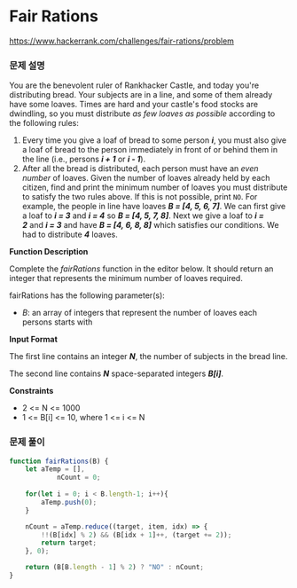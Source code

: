 # Fair Rations

https://www.hackerrank.com/challenges/fair-rations/problem

### 문제 설명

You are the benevolent ruler of Rankhacker Castle, and today you're distributing bread. Your subjects are in a line, and some of them already have some loaves. Times are hard and your castle's food stocks are dwindling, so you must distribute *as few loaves as possible* according to the following rules:

1. Every time you give a loaf of bread to some person ***i***, you must also give a loaf of bread to the person immediately in front of or behind them in the line (i.e., persons ***i + 1*** or ***i - 1***).
2. After all the bread is distributed, each person must have an *even number* of loaves. 
Given the number of loaves already held by each citizen, find and print the minimum number of loaves you must distribute to satisfy the two rules above. If this is not possible, print `NO`.
For example, the people in line have loaves ***B = [4, 5, 6, 7]***. We can first give a loaf to ***i = 3*** and ***i = 4*** so ***B = [4, 5, 7, 8]***. Next we give a loaf to ***i = 2*** and ***i = 3*** and have ***B = [4, 6, 8, 8]*** which satisfies our conditions. We had to distribute ***4*** loaves.

**Function Description**

Complete the *fairRations* function in the editor below. It should return an integer that represents the minimum number of loaves required.

fairRations has the following parameter(s):

- *B*: an array of integers that represent the number of loaves each persons starts with

**Input Format**

The first line contains an integer ***N***, the number of subjects in the bread line.

The second line contains ***N*** space-separated integers ***B[i]***.

**Constraints**

- 2 <= N <= 1000
- 1 <= B[i] <= 10, where 1 <= i <= N

### 문제 풀이

```jsx
function fairRations(B) {
	let aTemp = [],
			nCount = 0;
	
	for(let i = 0; i < B.length-1; i++){
		aTemp.push(0);
	}

	nCount = aTemp.reduce((target, item, idx) => {
		!!(B[idx] % 2) && (B[idx + 1]++, (target += 2));
		return target;
	}, 0);

	return (B[B.length - 1] % 2) ? "NO" : nCount;
}
```